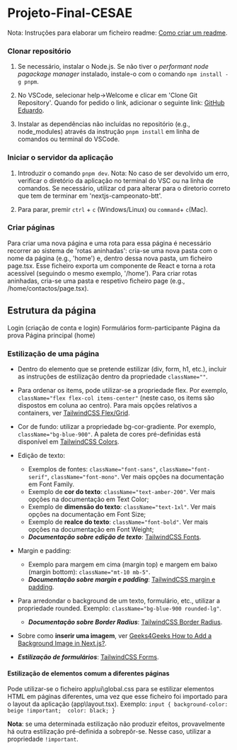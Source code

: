 # Projeto-Final-CESAE

Nota: Instruções para elaborar um ficheiro readme: [Como criar um readme](https://medium.com/@sumudithalanz/the-art-of-crafting-an-effective-readme-for-your-github-project-cf425a8b1580).

### Clonar repositório

1. Se necessário, instalar o Node.js. Se não tiver o *performant node pagackage manager* instalado, instale-o com o comando `npm install -g pnpm`.

2. No VSCode, selecionar help->Welcome e clicar em 'Clone Git Repository'. Quando for pedido o link, adicionar o seguinte link: [GitHub Eduardo](https://github.com/EdMorggit/Projeto-Final-CESAE).

3. Instalar as dependências não incluídas no repositório (e.g., node_modules) através da instrução `pnpm install` em linha de comandos ou terminal do VSCode.

### Iniciar o servidor da aplicação

1. Introduzir o comando `pnpm dev`.
    Nota: No caso de ser devolvido um erro, verificar o diretório da aplicação no terminal do VSC ou na linha de comandos. Se necessário, utilizar cd para alterar para o diretorio correto que tem de terminar em 'nextjs-campeonato-btt'.

2. Para parar, premir `ctrl` + `c` (Windows/Linux) ou `command`+ `c`(Mac).

### Criar páginas

Para criar uma nova página e uma rota para essa página é necessário recorrer ao sistema de 'rotas aninhadas': cria-se uma nova pasta com o nome da página (e.g., 'home') e, dentro dessa nova pasta, um ficheiro page.tsx. Esse ficheiro exporta um componente de React e torna a rota acessível (seguindo o mesmo exemplo, '/home'). Para criar rotas aninhadas, cria-se uma pasta e respetivo ficheiro page (e.g., /home/contactos/page.tsx).

## Estrutura da página

Login (criação de conta e login)
Formulários
    form-participante
Página da prova
Página principal (home)

### Estilização de uma página

* Dentro do elemento que se pretende estilizar (div, form, h1, etc.), incluir as instruções de estilização dentro da propriedade `className=""`.

* Para ordenar os items, pode utilizar-se a propriedade flex. Por exemplo, `className="flex flex-col items-center"` (neste caso, os items são dispostos em coluna ao centro).
  Para mais opções relativos a containers, ver [TailwindCSS Flex/Grid](https://tailwindcss.com/docs/flex).

* Cor de fundo: utilizar a propriedade bg-cor-gradiente. Por exemplo, `className="bg-blue-900"`.
  A paleta de cores pré-definidas está disponível em [TailwindCSS Colors](https://tailwindcss.com/docs/customizing-colors).

* Edição de texto:
    - Exemplos de fontes: `className="font-sans"`, `className="font-serif"`, `className="font-mono"`. Ver mais opções na documentação em Font Family.
    - Exemplo de **cor do texto**: `className="text-amber-200"`. Ver mais opções na documentação em Text Color;
    - Exemplo de **dimensão do texto**: `className="text-1xl"`. Ver mais opções na documentação em Font Size;
    - Exemplo de **realce do texto**: `className="font-bold"`. Ver mais opções na documentação em Font Weight;
    - **_Documentação sobre edição de texto_**: [TailwindCSS Fonts](https://tailwindcss.com/docs/font-family).

* Margin e padding:
    - Exemplo para margem em cima (margin top) e margem em baixo (margin bottom): `className="mt-10 mb-5"`.
    - **_Documentação sobre margin e padding_**: [TailwindCSS margin e padding](https://tailwindcss.com/docs/padding).

* Para arredondar o background de um texto, formulário, etc., utilizar a propriedade rounded. Exemplo: `className="bg-blue-900 rounded-lg"`.
    - **_Documentação sobre Border Radius_**: [TailwindCSS Border Radius](https://tailwindcss.com/docs/border-radius).

* Sobre como **inserir uma imagem**, ver [Geeks4Geeks How to Add a Background Image in Next.js?](https://www.geeksforgeeks.org/how-to-add-a-background-image-in-next-js/).

* **_Estilização de formulários_**: [TailwindCSS Forms](https://v1.tailwindcss.com/components/forms).

#### Estilização de elementos comum a diferentes páginas

Pode utilizar-se o ficheiro app\ui\global.css para se estilizar elementos HTML em páginas diferentes, uma vez que esse ficheiro foi importado para o layout da aplicação (app\layout.tsx).
Exemplo:
`input {
  background-color: beige !important; 
  color: black;
}`

**Nota**: se uma determinada estilização não produzir efeitos, provavelmente há outra estilização pré-definida a sobrepôr-se. Nesse caso, utilizar a propriedade `!important`.